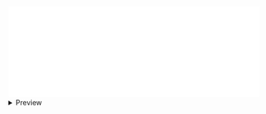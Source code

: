 <img src="banner copy.png">
<details>
    <summary>Preview</summary>
    <img loading="lazy" src="EXAMPLES/AbhishekSinghDhadwal.webp">
  </details>

